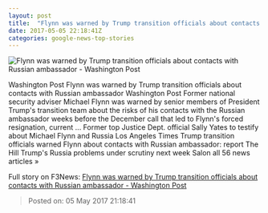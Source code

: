 ```yaml
---
layout: post
title:  "Flynn was warned by Trump transition officials about contacts with Russian ambassador - Washington Post"
date: 2017-05-05 22:18:41Z
categories: google-news-top-stories
---
```


![Flynn was warned by Trump transition officials about contacts with Russian ambassador - Washington Post](https://img.washingtonpost.com/rf/image_1484w/2010-2019/WashingtonPost/2017/05/05/National-Security/Images/2017-04-27T142313Z_49407663_RC13A10869F0_RTRMADP_3_USA-TRUMP-RUSSIA-FLYNN.jpg)

Washington Post Flynn was warned by Trump transition officials about contacts with Russian ambassador Washington Post Former national security adviser Michael Flynn was warned by senior members of President Trump's transition team about the risks of his contacts with the Russian ambassador weeks before the December call that led to Flynn's forced resignation, current ... Former top Justice Dept. official Sally Yates to testify about Michael Flynn and Russia Los Angeles Times Trump transition officials warned Flynn about contacts with Russian ambassador: report The Hill Trump's Russia problems under scrutiny next week Salon all 56 news articles »


Full story on F3News: [Flynn was warned by Trump transition officials about contacts with Russian ambassador - Washington Post](http://www.f3nws.com/n/cmfA2F)

> Posted on: 05 May 2017 21:18:41
